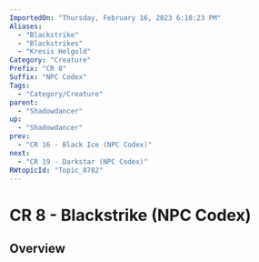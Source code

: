 ```yaml
---
ImportedOn: "Thursday, February 16, 2023 6:10:23 PM"
Aliases:
  - "Blackstrike"
  - "Blackstrikes"
  - "Kresis Helgold"
Category: "Creature"
Prefix: "CR 8"
Suffix: "NPC Codex"
Tags:
  - "Category/Creature"
parent:
  - "Shadowdancer"
up:
  - "Shadowdancer"
prev:
  - "CR 16 - Black Ice (NPC Codex)"
next:
  - "CR 19 - Darkstar (NPC Codex)"
RWtopicId: "Topic_8782"
---
```

# CR 8 - Blackstrike (NPC Codex)
## Overview
